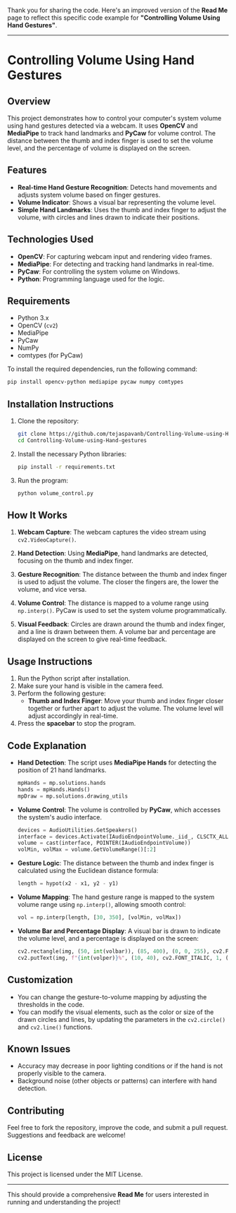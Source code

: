 Thank you for sharing the code. Here's an improved version of the **Read Me** page to reflect this specific code example for **"Controlling Volume Using Hand Gestures"**.

---

# **Controlling Volume Using Hand Gestures**

## **Overview**

This project demonstrates how to control your computer's system volume using hand gestures detected via a webcam. It uses **OpenCV** and **MediaPipe** to track hand landmarks and **PyCaw** for volume control. The distance between the thumb and index finger is used to set the volume level, and the percentage of volume is displayed on the screen.

## **Features**

- **Real-time Hand Gesture Recognition**: Detects hand movements and adjusts system volume based on finger gestures.
- **Volume Indicator**: Shows a visual bar representing the volume level.
- **Simple Hand Landmarks**: Uses the thumb and index finger to adjust the volume, with circles and lines drawn to indicate their positions.
  
## **Technologies Used**

- **OpenCV**: For capturing webcam input and rendering video frames.
- **MediaPipe**: For detecting and tracking hand landmarks in real-time.
- **PyCaw**: For controlling the system volume on Windows.
- **Python**: Programming language used for the logic.

## **Requirements**

- Python 3.x
- OpenCV (`cv2`)
- MediaPipe
- PyCaw
- NumPy
- comtypes (for PyCaw)

To install the required dependencies, run the following command:

```bash
pip install opencv-python mediapipe pycaw numpy comtypes
```

## **Installation Instructions**

1. Clone the repository:
   
   ```bash
   git clone https://github.com/tejaspavanb/Controlling-Volume-using-Hand-gestures.git
   cd Controlling-Volume-using-Hand-gestures
   ```

2. Install the necessary Python libraries:
   
   ```bash
   pip install -r requirements.txt
   ```

3. Run the program:
   
   ```bash
   python volume_control.py
   ```

## **How It Works**

1. **Webcam Capture**: The webcam captures the video stream using `cv2.VideoCapture()`.
   
2. **Hand Detection**: Using **MediaPipe**, hand landmarks are detected, focusing on the thumb and index finger.
   
3. **Gesture Recognition**: The distance between the thumb and index finger is used to adjust the volume. The closer the fingers are, the lower the volume, and vice versa.

4. **Volume Control**: The distance is mapped to a volume range using `np.interp()`. PyCaw is used to set the system volume programmatically.

5. **Visual Feedback**: Circles are drawn around the thumb and index finger, and a line is drawn between them. A volume bar and percentage are displayed on the screen to give real-time feedback.

## **Usage Instructions**

1. Run the Python script after installation.
2. Make sure your hand is visible in the camera feed.
3. Perform the following gesture:
   - **Thumb and Index Finger**: Move your thumb and index finger closer together or further apart to adjust the volume. The volume level will adjust accordingly in real-time.
4. Press the **spacebar** to stop the program.

## **Code Explanation**

- **Hand Detection**: The script uses **MediaPipe Hands** for detecting the position of 21 hand landmarks. 
   ```python
   mpHands = mp.solutions.hands
   hands = mpHands.Hands()
   mpDraw = mp.solutions.drawing_utils
   ```
   
- **Volume Control**: The volume is controlled by **PyCaw**, which accesses the system's audio interface.
   ```python
   devices = AudioUtilities.GetSpeakers()
   interface = devices.Activate(IAudioEndpointVolume._iid_, CLSCTX_ALL, None)
   volume = cast(interface, POINTER(IAudioEndpointVolume))
   volMin, volMax = volume.GetVolumeRange()[:2]
   ```

- **Gesture Logic**: The distance between the thumb and index finger is calculated using the Euclidean distance formula:
   ```python
   length = hypot(x2 - x1, y2 - y1)
   ```

- **Volume Mapping**: The hand gesture range is mapped to the system volume range using `np.interp()`, allowing smooth control:
   ```python
   vol = np.interp(length, [30, 350], [volMin, volMax])
   ```

- **Volume Bar and Percentage Display**: A visual bar is drawn to indicate the volume level, and a percentage is displayed on the screen:
   ```python
   cv2.rectangle(img, (50, int(volbar)), (85, 400), (0, 0, 255), cv2.FILLED)
   cv2.putText(img, f"{int(volper)}%", (10, 40), cv2.FONT_ITALIC, 1, (0, 255, 98), 3)
   ```

## **Customization**

- You can change the gesture-to-volume mapping by adjusting the thresholds in the code. 
- You can modify the visual elements, such as the color or size of the drawn circles and lines, by updating the parameters in the `cv2.circle()` and `cv2.line()` functions.

## **Known Issues**

- Accuracy may decrease in poor lighting conditions or if the hand is not properly visible to the camera.
- Background noise (other objects or patterns) can interfere with hand detection.

## **Contributing**

Feel free to fork the repository, improve the code, and submit a pull request. Suggestions and feedback are welcome!

## **License**

This project is licensed under the MIT License.

---

This should provide a comprehensive **Read Me** for users interested in running and understanding the project!
